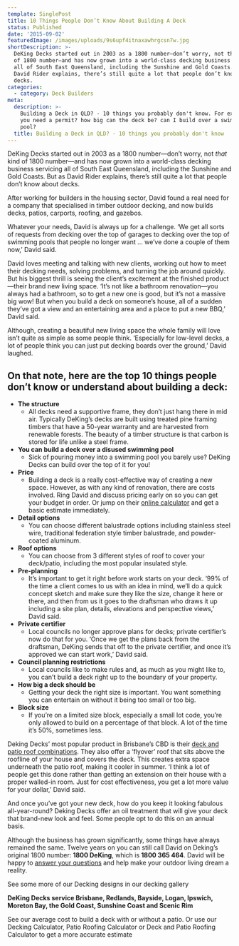 ```yaml
---
template: SinglePost
title: 10 Things People Don’t Know About Building A Deck
status: Published
date: '2015-09-02'
featuredImage: /images/uploads/9s6upf4itnaxawhrgcsn7w.jpg
shortDescription: >-
  DeKing Decks started out in 2003 as a 1800 number—don’t worry, not that kind
  of 1800 number—and has now grown into a world-class decking business servicing
  all of South East Queensland, including the Sunshine and Gold Coasts. But as
  David Rider explains, there’s still quite a lot that people don’t know about
  decks.
categories:
  - category: Deck Builders
meta:
  description: >-
    Building a Deck in QLD? - 10 things you probably don't know. For example do
    you need a permit? how big can the deck be? can I build over a swimming
    pool?
  title: Building a Deck in QLD? - 10 things you probably don't know
---
```

DeKing Decks started out in 2003 as a 1800 number—don’t worry, not _that_ kind of 1800 number—and has now grown into a world-class decking business servicing all of South East Queensland, including the Sunshine and Gold Coasts. But as David Rider explains, there’s still quite a lot that people don’t know about decks.

After working for builders in the housing sector, David found a real need for a company that specialised in timber outdoor decking, and now builds decks, patios, carports, roofing, and gazebos.

Whatever your needs, David is always up for a challenge. ‘We get all sorts of requests from decking over the top of garages to decking over the top of swimming pools that people no longer want … we’ve done a couple of them now,’ David said.

David loves meeting and talking with new clients, working out how to meet their decking needs, solving problems, and turning the job around quickly. But his biggest thrill is seeing the client’s excitement at the finished product—their brand new living space. ‘It’s not like a bathroom renovation—you always had a bathroom, so to get a new one is good, but it’s not a massive big wow! But when you build a deck on someone’s house, all of a sudden they’ve got a view and an entertaining area and a place to put a new BBQ,’ David said.

Although, creating a beautiful new living space the whole family will love isn’t quite as simple as some people think. ‘Especially for low-level decks, a lot of people think you can just put decking boards over the ground,’ David laughed.

## **On that note, here are the top 10 things people don’t know or understand about building a deck:**

* **The structure**
  * All decks need a supportive frame, they don’t just hang there in mid air. Typically DeKing’s decks are built using treated pine framing timbers that have a 50-year warranty and are harvested from renewable forests. The beauty of a timber structure is that carbon is stored for life unlike a steel frame.
* **You can build a deck over a disused swimming pool**
  * Sick of pouring money into a swimming pool you barely use? DeKing Decks can build over the top of it for you!
* **Price**
  * Building a deck is a really cost-effective way of creating a new space. However, as with any kind of renovation, there are costs involved. Ring David and discuss pricing early on so you can get your budget in order. Or jump on their [online calculator](https://www.dekingdecks.com.au/quote-calculator/) and get a basic estimate immediately.
* **Detail options**
  * You can choose different balustrade options including stainless steel wire, traditional federation style timber balustrade, and powder-coated aluminum.
* **Roof options**
  * You can choose from 3 different styles of roof to cover your deck/patio, including the most popular insulated style.
* **Pre-planning**
  * It’s important to get it right before work starts on your deck. ‘99% of the time a client comes to us with an idea in mind, we’ll do a quick concept sketch and make sure they like the size, change it here or there, and then from us it goes to the draftsman who draws it up including a site plan, details, elevations and perspective views,’ David said.
* **Private certifier**
  * Local councils no longer approve plans for decks; private certifier’s now do that for you. ‘Once we get the plans back from the draftsman, DeKing sends that off to the private certifier, and once it’s approved we can start work,’ David said.
* **Council planning restrictions**
  * Local councils like to make rules and, as much as you might like to, you can’t build a deck right up to the boundary of your property.
* **How big a deck should be**
  * Getting your deck the right size is important. You want something you can entertain on without it being too small or too big.
* **Block size**
  * If you’re on a limited size block, especially a small lot code, you’re only allowed to build on a percentage of that block. A lot of the time it’s 50%, sometimes less.

Deking Decks’ most popular product in Brisbane’s CBD is their [deck and patio roof combinations](https://www.dekingdecks.com.au/services/patio-roofs/). They also offer a ‘flyover’ roof that sits above the roofline of your house and covers the deck. This creates extra space underneath the patio roof, making it cooler in summer. ‘I think a lot of people get this done rather than getting an extension on their house with a proper walled-in room. Just for cost effectiveness, you get a lot more value for your dollar,’ David said.

And once you’ve got your new deck, how do you keep it looking fabulous all-year-round? Deking Decks offer an oil treatment that will give your deck that brand-new look and feel. Some people opt to do this on an annual basis.

Although the business has grown significantly, some things have always remained the same. Twelve years on you can still call David on Deking’s original 1800 number: **1800 DeKing**, which is **1800 365 464**. David will be happy to [answer your questions](https://www.dekingdecks.com.au/contact/) and help make your outdoor living dream a reality.

See some more of our Decking designs in our decking gallery

**DeKing Decks service Brisbane, Redlands, Bayside, Logan, Ipswich, Moreton Bay, the Gold Coast, Sunshine Coast and Scenic Rim**

See our average cost to build a deck with or without a patio. Or use our Decking Calculator, Patio Roofing Calculator or Deck and Patio Roofing Calculator to get a more accurate estimate
